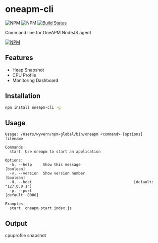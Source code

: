 # oneapm-cli

![NPM](https://img.shields.io/npm/v/oneapm-cli.svg?style=flat-square)
![NPM](https://img.shields.io/david/oneapm/oneapm-cli.svg?style=flat-square)
[![Build Status](https://travis-ci.org/oneapm/oneapm-cli.svg?branch=master)](https://travis-ci.org/oneapm/oneapm-cli)

Command line for OneAPM NodeJS agent

[![NPM](https://nodei.co/npm/oneapm-cli.png)](https://nodei.co/npm/oneapl-cli/)


## Features

- Heap Snapshot
- CPU Profile
- Monitoring Dashboard

## Installation

```sh
npm install oneapm-cli -g
```

## Usage

```
Usage: /Users/wyvern/npm-global/bin/oneapm <command> [options] filename

Commands:
  start  Use oneapm to start an application

Options:
  -h, --help     Show this message                                     [boolean]
  -v, --version  Show version number                                   [boolean]
  -H, --host                                              [default: "127.0.0.1"]
  -p, --port                                                     [default: 8088]

Examples:
  start  oneapm start index.js

```
## Output

cpuprofile
snapshot

